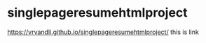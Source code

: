 # singlepageresumehtmlproject
https://vrvandli.github.io/singlepageresumehtmlproject/
this is link 
